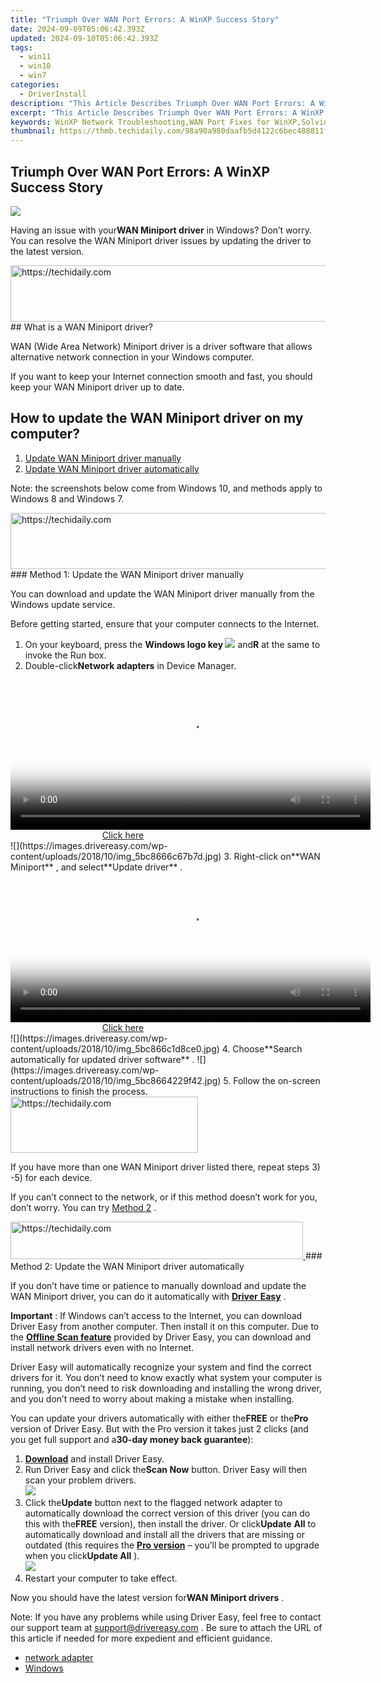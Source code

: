```yaml
---
title: "Triumph Over WAN Port Errors: A WinXP Success Story"
date: 2024-09-09T05:06:42.393Z
updated: 2024-09-10T05:06:42.393Z
tags:
  - win11
  - win10
  - win7
categories:
  - DriverInstall
description: "This Article Describes Triumph Over WAN Port Errors: A WinXP Success Story"
excerpt: "This Article Describes Triumph Over WAN Port Errors: A WinXP Success Story"
keywords: WinXP Network Troubleshooting,WAN Port Fixes for WinXP,Solving WinXP WAN Errors,WAN Port Diagnostics on WinXP,Triumph Over Network Errors,Successful WAN Troubleshooting on Windows XP,Network Error Resolution for WinXP Users
thumbnail: https://thmb.techidaily.com/98a90a980daafb5d4122c6bec488811f000154f10382aff0b3452de9d0f47411.jpg
---
```


## Triumph Over WAN Port Errors: A WinXP Success Story

![](https://images.drivereasy.com/wp-content/uploads/2018/10/img_5bc865296a8d8.jpg)

 Having an issue with your**WAN Miniport driver** in Windows? Don’t worry. You can resolve the WAN Miniport driver issues by updating the driver to the latest version.

<!-- affiliate ads begin -->
<a href="https://appsumo.8odi.net/c/5597632/2118305/7443" target="_top" id="2118305">
  <img src="//a.impactradius-go.com/display-ad/7443-2118305" border="0" alt="https://techidaily.com" width="728" height="90"/>
</a>
<img height="0" width="0" src="https://appsumo.8odi.net/i/5597632/2118305/7443" style="position:absolute;visibility:hidden;" border="0" />
<!-- affiliate ads end -->
## What is a WAN Miniport driver?

 WAN (Wide Area Network) Miniport driver is a driver software that allows alternative network connection in your Windows computer.

 If you want to keep your Internet connection smooth and fast, you should keep your WAN Miniport driver up to date.

## How to update the WAN Miniport driver on my computer?

1. [Update WAN Miniport driver manually](#F1)
2. [Update WAN Miniport driver automatically](#F2)

 Note: the screenshots below come from Windows 10, and methods apply to Windows 8 and Windows 7.

<!-- affiliate ads begin -->
<a href="https://appsumo.8odi.net/c/5597632/2118312/7443" target="_top" id="2118312">
  <img src="//a.impactradius-go.com/display-ad/7443-2118312" border="0" alt="https://techidaily.com" width="728" height="90"/>
</a>
<img height="0" width="0" src="https://appsumo.8odi.net/i/5597632/2118312/7443" style="position:absolute;visibility:hidden;" border="0" />
<!-- affiliate ads end -->
### Method 1: Update the WAN Miniport driver manually

 You can download and update the WAN Miniport driver manually from the Windows update service.

 Before getting started, ensure that your computer connects to the Internet.

1. On your keyboard, press the **Windows logo key ![](https://images.drivereasy.com/wp-content/uploads/2017/09/img_59b0b16974940.png)**  and**R** at the same to invoke the Run box.
2. Double-click**Network adapters** in Device Manager.  
<!-- affiliate ads begin -->
<span id="1983575">
					<video width="576" height="240" style="cursor:pointer"
           poster="//a.impactradius-go.com/display-clicktoplayimage/1983575.png"
           onclick="if(!this.playClicked){this.play();this.setAttribute('controls',true);this.playClicked=true;}">
	   <source src="//a.impactradius-go.com/display-ad/22993-1983575">
	   <img src="//a.impactradius-go.com/display-clicktoplayimage/1983575.png" style="border: none; height: 100%; width: 100%; object-fit: contain">
	</video>
	<div style="width:360px;text-align:center"><a href="javascript:window.open(decodeURIComponent('https%3A%2F%2Fhomestyler.sjv.io%2Fc%2F5597632%2F1983575%2F22993'), '_blank');void(0);">Click here</a></div>
</span>
<img height="0" width="0" src="https://imp.pxf.io/i/5597632/1983575/22993" style="position:absolute;visibility:hidden;" border="0" />
<!-- affiliate ads end -->
![](https://images.drivereasy.com/wp-content/uploads/2018/10/img_5bc8666c67b7d.jpg)
3. Right-click on**WAN Miniport** , and select**Update driver** .  
<!-- affiliate ads begin -->
<span id="1982596">
					<video width="576" height="240" style="cursor:pointer"
           poster="//a.impactradius-go.com/display-clicktoplayimage/1982596.png"
           onclick="if(!this.playClicked){this.play();this.setAttribute('controls',true);this.playClicked=true;}">
	   <source src="//a.impactradius-go.com/display-ad/22993-1982596">
	   <img src="//a.impactradius-go.com/display-clicktoplayimage/1982596.png" style="border: none; height: 100%; width: 100%; object-fit: contain">
	</video>
	<div style="width:360px;text-align:center"><a href="javascript:window.open(decodeURIComponent('https%3A%2F%2Fhomestyler.sjv.io%2Fc%2F5597632%2F1982596%2F22993'), '_blank');void(0);">Click here</a></div>
</span>
<img height="0" width="0" src="https://imp.pxf.io/i/5597632/1982596/22993" style="position:absolute;visibility:hidden;" border="0" />
<!-- affiliate ads end -->
![](https://images.drivereasy.com/wp-content/uploads/2018/10/img_5bc866c1d8ce0.jpg)
4. Choose**Search automatically for updated driver software** .  
![](https://images.drivereasy.com/wp-content/uploads/2018/10/img_5bc8664229f42.jpg)
5. Follow the on-screen instructions to finish the process.
<!-- affiliate ads begin -->
<a href="https://wigfever.sjv.io/c/5597632/2005184/22899" target="_top" id="2005184">
  <img src="//a.impactradius-go.com/display-ad/22899-2005184" border="0" alt="https://techidaily.com" width="300" height="90"/>
</a>
<img height="0" width="0" src="https://wigfever.sjv.io/i/5597632/2005184/22899" style="position:absolute;visibility:hidden;" border="0" />
<!-- affiliate ads end -->

 If you have more than one WAN Miniport driver listed there, repeat steps 3) -5) for each device.

 If you can’t connect to the network, or if this method doesn’t work for you, don’t worry. You can try [Method 2](#F2) .

<!-- affiliate ads begin -->
<a href="https://bluettius.sjv.io/c/5597632/2139114/17108" target="_top" id="2139114">
  <img src="//a.impactradius-go.com/display-ad/17108-2139114" border="0" alt="https://techidaily.com" width="468" height="60"/>
</a>
<img height="0" width="0" src="https://bluettius.sjv.io/i/5597632/2139114/17108" style="position:absolute;visibility:hidden;" border="0" />
<!-- affiliate ads end -->
### Method 2: Update the WAN Miniport driver automatically

 If you don’t have time or patience to manually download and update the WAN Miniport driver, you can do it automatically with [**Driver** **Easy**](https://tools.techidaily.com/drivereasy/download/) .

**Important** : If Windows can’t access to the Internet, you can download Driver Easy from another computer. Then install it on this computer. Due to the **[Offline Scan feature](https://tools.techidaily.com/drivereasy/download/)**  provided by Driver Easy, you can download and install network drivers even with no Internet.

 Driver Easy will automatically recognize your system and find the correct drivers for it. You don’t need to know exactly what system your computer is running, you don’t need to risk downloading and installing the wrong driver, and you don’t need to worry about making a mistake when installing.

 You can update your drivers automatically with either the**FREE** or the**Pro** version of Driver Easy. But with the Pro version it takes just 2 clicks (and you get full support and a**30-day money back guarantee**):

1. **[Download](https://tools.techidaily.com/drivereasy/download/)**  and install Driver Easy.
2. Run Driver Easy and click the**Scan Now** button. Driver Easy will then scan your problem drivers.  
![](https://images.drivereasy.com/wp-content/uploads/2018/10/img_5bc866da6fd7d.jpg)
3. Click the**Update** button next to the flagged network adapter to automatically download the correct version of this driver (you can do this with the**FREE** version), then install the driver. Or click**Update** **All** to automatically download and install all the drivers that are missing or outdated (this requires the **[Pro version](https://tools.techidaily.com/drivereasy/download/)**  – you’ll be prompted to upgrade when you click**Update All** ).  
![](https://images.drivereasy.com/wp-content/uploads/2018/10/img_5bc8677f1635c.jpg)
4. Restart your computer to take effect.

 Now you should have the latest version for**WAN Miniport drivers** .

 Note: If you have any problems while using Driver Easy, feel free to contact our support team at [support@drivereasy.com](mailto:support@drivereasy.com) . Be sure to attach the URL of this article if needed for more expedient and efficient guidance.

* [network adapter](https://tools.techidaily.com/drivereasy/download/)
* [Windows](https://tools.techidaily.com/drivereasy/download/)

<ins class="adsbygoogle"
     style="display:block"
     data-ad-format="autorelaxed"
     data-ad-client="ca-pub-7571918770474297"
     data-ad-slot="1223367746"></ins>



<ins class="adsbygoogle"
     style="display:block"
     data-ad-client="ca-pub-7571918770474297"
     data-ad-slot="8358498916"
     data-ad-format="auto"
     data-full-width-responsive="true"></ins>






